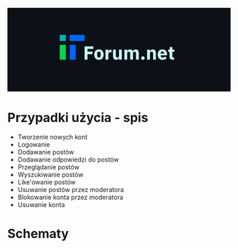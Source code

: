 ![](zasoby/logo.svg)

# Przypadki użycia - spis

* Tworzenie nowych kont
* Logowanie
* Dodawanie postów
* Dodawanie odpowiedzi do postów
* Przeglądanie postów
* Wyszukiwanie postów
* Like'owanie postów
* Usuwanie postów przez moderatora
* Blokowanie konta przez moderatora
* Usuwanie konta

# Schematy
